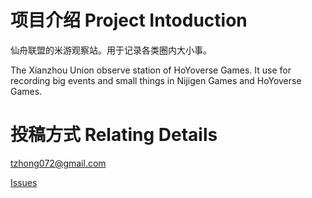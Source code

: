 # 项目介绍 Project Intoduction

仙舟联盟的米游观察站。用于记录各类圈内大小事。

The Xianzhou Union observe station of HoYoverse Games. It use for recording big events and small things in Nijigen Games and HoYoverse Games.

# 投稿方式 Relating Details

tzhong072@gmail.com

[Issues](https://github.com/bxx-114514/genshinimpact-and-media/issues)
